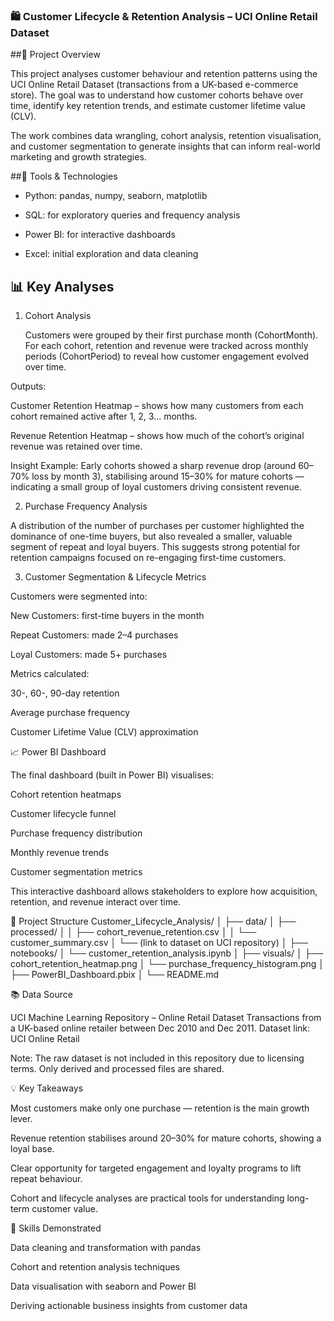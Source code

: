 ### 🛍 Customer Lifecycle & Retention Analysis – UCI Online Retail Dataset
##📖 Project Overview

This project analyses customer behaviour and retention patterns using the UCI Online Retail Dataset (transactions from a UK-based e-commerce store). The goal was to understand how customer cohorts behave over time, identify key retention trends, and estimate customer lifetime value (CLV).

The work combines data wrangling, cohort analysis, retention visualisation, and customer segmentation to generate insights that can inform real-world marketing and growth strategies.

##🧰 Tools & Technologies

- Python: pandas, numpy, seaborn, matplotlib

- SQL: for exploratory queries and frequency analysis

- Power BI: for interactive dashboards

- Excel: initial exploration and data cleaning

## 📊 Key Analyses
1. Cohort Analysis

    Customers were grouped by their first purchase month (CohortMonth).
    For each cohort, retention and revenue were tracked across monthly periods (CohortPeriod) to reveal how customer engagement evolved over time.

Outputs:

Customer Retention Heatmap – shows how many customers from each cohort remained active after 1, 2, 3… months.

Revenue Retention Heatmap – shows how much of the cohort’s original revenue was retained over time.

Insight Example:
Early cohorts showed a sharp revenue drop (around 60–70% loss by month 3), stabilising around 15–30% for mature cohorts — indicating a small group of loyal customers driving consistent revenue.

2. Purchase Frequency Analysis

A distribution of the number of purchases per customer highlighted the dominance of one-time buyers, but also revealed a smaller, valuable segment of repeat and loyal buyers.
This suggests strong potential for retention campaigns focused on re-engaging first-time customers.

3. Customer Segmentation & Lifecycle Metrics

Customers were segmented into:

New Customers: first-time buyers in the month

Repeat Customers: made 2–4 purchases

Loyal Customers: made 5+ purchases

Metrics calculated:

30-, 60-, 90-day retention

Average purchase frequency

Customer Lifetime Value (CLV) approximation

📈 Power BI Dashboard

The final dashboard (built in Power BI) visualises:

Cohort retention heatmaps

Customer lifecycle funnel

Purchase frequency distribution

Monthly revenue trends

Customer segmentation metrics

This interactive dashboard allows stakeholders to explore how acquisition, retention, and revenue interact over time.

📂 Project Structure
Customer_Lifecycle_Analysis/
│
├── data/
│   ├── processed/
│   │   ├── cohort_revenue_retention.csv
│   │   └── customer_summary.csv
│   └── (link to dataset on UCI repository)
│
├── notebooks/
│   └── customer_retention_analysis.ipynb
│
├── visuals/
│   ├── cohort_retention_heatmap.png
│   └── purchase_frequency_histogram.png
│
├── PowerBI_Dashboard.pbix
│
└── README.md

📚 Data Source

UCI Machine Learning Repository – Online Retail Dataset
Transactions from a UK-based online retailer between Dec 2010 and Dec 2011.
Dataset link: UCI Online Retail

Note: The raw dataset is not included in this repository due to licensing terms. Only derived and processed files are shared.

💡 Key Takeaways

Most customers make only one purchase — retention is the main growth lever.

Revenue retention stabilises around 20–30% for mature cohorts, showing a loyal base.

Clear opportunity for targeted engagement and loyalty programs to lift repeat behaviour.

Cohort and lifecycle analyses are practical tools for understanding long-term customer value.

🧠 Skills Demonstrated

Data cleaning and transformation with pandas

Cohort and retention analysis techniques

Data visualisation with seaborn and Power BI

Deriving actionable business insights from customer data
